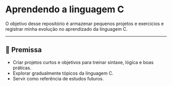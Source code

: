 # Aprendendo a linguagem C

O objetivo desse repositório é armazenar pequenos projetos e exercicios e registrar minha evolução no aprendizado da linguagem C.

---

## 🎯 Premissa
- Criar projetos curtos e objetivos para treinar sintaxe, lógica e boas práticas.
- Explorar gradualmente tópicos da linguagem C.
- Servir como referência de estudos futuros.
